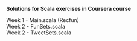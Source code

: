 <b>Solutions for Scala exercises in Coursera course</b>

Week 1 - Main.scala (Recfun)<br>
Week 2 - FunSets.scala<br>
Week 2 - TweetSets.scala
